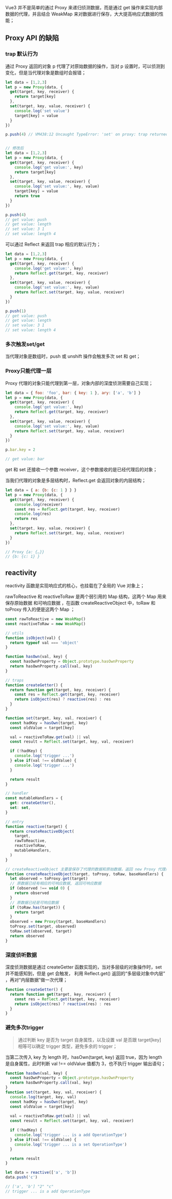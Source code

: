 Vue3 并不是简单的通过 Proxy 来递归侦测数据，而是通过 get 操作来实现内部数据的代理，并且结合 WeakMap 来对数据进行保存，大大提高响应式数据的性能；

## Proxy API 的缺陷

### trap 默认行为 

通过 Proxy 返回的对象 p 代理了对原始数据的操作，当对 p 设置时，可以侦测到变化，但是当代理对象是数组时会报错；

```javascript
let data = [1,2,3]
let p = new Proxy(data, {
  get(target, key, receiver) {
    return target[key]
  },
  set(target, key, value, receiver) {
    console.log('set value')
    target[key] = value
  }
})

p.push(4) // VM438:12 Uncaught TypeError: 'set' on proxy: trap returned falsish for property '3'


// 修改后
let data = [1,2,3]
let p = new Proxy(data, {
  get(target, key, receiver) {
    console.log('get value:', key)
    return target[key]
  },
  set(target, key, value, receiver) {
    console.log('set value:', key, value)
    target[key] = value
    return true
  }
})

p.push(4)
// get value: push
// get value: length
// set value: 3 1
// set value: length 4
```

可以通过 Reflect 来返回 trap 相应的默认行为；

```javascript
let data = [1,2,3]
let p = new Proxy(data, {
  get(target, key, receiver) {
    console.log('get value:', key)
    return Reflect.get(target, key, receiver)
  },
  set(target, key, value, receiver) {
    console.log('set value:', key, value)
    return Reflect.set(target, key, value, receiver)
  }
})

p.push(1)
// get value: push
// get value: length
// set value: 3 1
// set value: length 4
```

### 多次触发set/get

当代理对象是数组时，push 或 unshift 操作会触发多次 set 和 get；

### Proxy只能代理一层

Proxy 代理的对象只能代理到第一层，对象内部的深度侦测需要自己实现；

```javascript
let data = { foo: 'foo', bar: { key: 1 }, ary: ['a', 'b'] }
let p = new Proxy(data, {
  get(target, key, receiver) {
	console.log('get value:', key)
    return Reflect.get(target, key, receiver)
  },
  set(target, key, value, receiver) {
    console.log('set value:', key, value)
    return Reflect.set(target, key, value, receiver)
  }
})

p.bar.key = 2

// get value: bar
```

get 和 set 还接收一个参数 receiver，这个参数接收的是已经代理后的对象；

当我们代理的对象是多层结构时，Reflect.get 会返回对象的内层结构； 

```javascript
let data = { a: {b: {c: 1 } } }
let p = new Proxy(data, {
  get(target, key, receiver) {
    console.log(receiver)
	const res = Reflect.get(target, key, receiver)
    console.log(res)
    return res
  },
  set(target, key, value, receiver) {
    return Reflect.set(target, key, value, receiver)
  }
})

// Proxy {a: {…}}
// {b: {c: 1} }
```

## reactivity

reactivity 函数是实现响应式的核心，也挂载在了全局的 Vue 对象上；

rawToReactive 和 reactiveToRaw 是两个弱引用的 Map 结构，这两个 Map 用来保存原始数据 和可响应数据 ，在函数 createReactiveObject 中，toRaw 和 toProxy 传入的便是这两个 Map ；

```javascript
const rawToReactive = new WeakMap()
const reactiveToRaw = new WeakMap()

// utils
function isObject(val) {
  return typeof val === 'object'
}

function hasOwn(val, key) {
  const hasOwnProperty = Object.prototype.hasOwnProperty
  return hasOwnProperty.call(val, key)
}

// traps
function createGetter() {
  return function get(target, key, receiver) {
    const res = Reflect.get(target, key, receiver)
    return isObject(res) ? reactive(res) : res
  }
}

function set(target, key, val, receiver) {
  const hadKey = hasOwn(target, key)
  const oldValue = target[key]

  val = reactiveToRaw.get(val) || val
  const result = Reflect.set(target, key, val, receiver)

  if (!hadKey) {
    console.log('trigger ...')
  } else if(val !== oldValue) {
    console.log('trigger ...')
  }

  return result
}

// handler
const mutableHandlers = {
  get: createGetter(),
  set: set,
}

// entry
function reactive(target) {
  return createReactiveObject(
    target,
    rawToReactive,
    reactiveToRaw,
    mutableHandlers,
  )
}

// createReactiveObject 主要是保存了代理的数据和原始数据，返回 new Proxy 代理后的对象；
function createReactiveObject(target, toProxy, toRaw, baseHandlers) {
  let observed = toProxy.get(target)
  // 原数据已经有相应的可响应数据, 返回可响应数据
  if (observed !== void 0) {
    return observed
  }
  // 原数据已经是可响应数据
  if (toRaw.has(target)) {
    return target
  }
  observed = new Proxy(target, baseHandlers)
  toProxy.set(target, observed)
  toRaw.set(observed, target)
  return observed
}
```

### 深度侦听数据

深度侦测数据是通过 createGetter 函数实现的，当对多层级的对象操作时，set 并不能感知到，但是 get 会触发， 利用 Reflect.get() 返回的“多层级对象中内层” ，再对“内层数据”做一次代理；

```javascript
function createGetter() {
  return function get(target, key, receiver) {
    const res = Reflect.get(target, key, receiver)
    return isObject(res) ? reactive(res) : res
  }
}
```

### 避免多次trigger

> 通过判断 key 是否为 target 自身属性，以及设置 val 是否跟 target[key] 相等可以确定 trigger 类型，避免多余的 trigger；

当第二次传入 key 为 length 时，hasOwn(target, key) 返回 true，因为 length 是自身属性，此时判断  val !== oldValue 值都为 3，也不执行 trigger 输出语句；

```javascript
function hasOwn(val, key) {
  const hasOwnProperty = Object.prototype.hasOwnProperty
  return hasOwnProperty.call(val, key)
}
function set(target, key, val, receiver) {
  console.log(target, key, val)
  const hadKey = hasOwn(target, key)
  const oldValue = target[key]
  
  val = reactiveToRaw.get(val) || val
  const result = Reflect.set(target, key, val, receiver)

  if (!hadKey) {
    console.log('trigger ... is a add OperationType')
  } else if(val !== oldValue) {
    console.log('trigger ... is a set OperationType')
  }

  return result
}

let data = reactive(['a', 'b'])
data.push('c')

// ['a', 'b'] "2" "c"
// trigger ... is a add OperationType
```